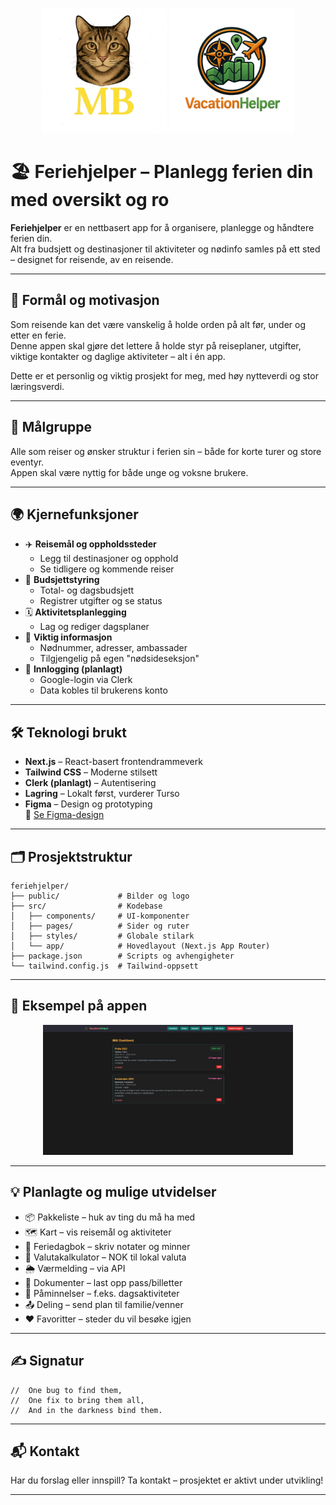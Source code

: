 <p align="center">
  <img src="public/images/logo.png" alt="Marcus's Logo" width="200"/>
  <img src="public/images/logoT.png" alt="Feriehjelper Logo" width="200"/>
</p>

# 🏖️ Feriehjelper – Planlegg ferien din med oversikt og ro

**Feriehjelper** er en nettbasert app for å organisere, planlegge og håndtere ferien din.  
Alt fra budsjett og destinasjoner til aktiviteter og nødinfo samles på ett sted – designet for reisende, av en reisende.

---

## 🧠 Formål og motivasjon

Som reisende kan det være vanskelig å holde orden på alt før, under og etter en ferie.  
Denne appen skal gjøre det lettere å holde styr på reiseplaner, utgifter, viktige kontakter og daglige aktiviteter – alt i én app.

Dette er et personlig og viktig prosjekt for meg, med høy nytteverdi og stor læringsverdi.

---

## 👤 Målgruppe

Alle som reiser og ønsker struktur i ferien sin – både for korte turer og store eventyr.  
Appen skal være nyttig for både unge og voksne brukere.

---

## 🌍 Kjernefunksjoner

- ✈️ **Reisemål og oppholdssteder**
  - Legg til destinasjoner og opphold
  - Se tidligere og kommende reiser
- 💸 **Budsjettstyring**
  - Total- og dagsbudsjett
  - Registrer utgifter og se status
- 🗓️ **Aktivitetsplanlegging**
  - Lag og rediger dagsplaner
- 🚨 **Viktig informasjon**
  - Nødnummer, adresser, ambassader
  - Tilgjengelig på egen "nødsideseksjon"
- 🔐 **Innlogging (planlagt)**
  - Google-login via Clerk
  - Data kobles til brukerens konto

---

## 🛠️ Teknologi brukt

- **Next.js** – React-basert frontendrammeverk
- **Tailwind CSS** – Moderne stilsett
- **Clerk (planlagt)** – Autentisering
- **Lagring** – Lokalt først, vurderer Turso
- **Figma** – Design og prototyping  
  🔗 [Se Figma-design](https://www.figma.com/design/Kwan0kW2iruFBvpFBPl7Ln/Sommerprosjekt-2025?node-id=0-1&t=pgXF24W2y5tx30Ge-1)

---

## 🗂️ Prosjektstruktur

```
feriehjelper/
├── public/             # Bilder og logo
├── src/                # Kodebase
│   ├── components/     # UI-komponenter
│   ├── pages/          # Sider og ruter
│   ├── styles/         # Globale stilark
│   └── app/            # Hovedlayout (Next.js App Router)
├── package.json        # Scripts og avhengigheter
└── tailwind.config.js  # Tailwind-oppsett
```

---

## 📸 Eksempel på appen

<p align="center">
  <img src="public/images/skjermbilde-feriehjelper.png" alt="Feriehjelper Skjermbilde" width="400"/>
</p>

---

## 💡 Planlagte og mulige utvidelser

- 📦 Pakkeliste – huk av ting du må ha med
- 🗺️ Kart – vis reisemål og aktiviteter
- 📓 Feriedagbok – skriv notater og minner
- 💱 Valutakalkulator – NOK til lokal valuta
- 🌦️ Værmelding – via API
- 📂 Dokumenter – last opp pass/billetter
- 🔔 Påminnelser – f.eks. dagsaktiviteter
- 📤 Deling – send plan til familie/venner
- ❤️ Favoritter – steder du vil besøke igjen

---

## ✍️ Signatur

```
//  One bug to find them,
//  One fix to bring them all,
//  And in the darkness bind them.
```

---

## 📬 Kontakt

Har du forslag eller innspill? Ta kontakt – prosjektet er aktivt under utvikling!

---